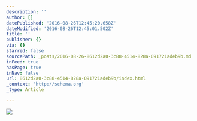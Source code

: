 ```yaml
---
description: ''
author: []
datePublished: '2016-08-26T12:45:20.658Z'
dateModified: '2016-08-26T12:45:01.502Z'
title: ''
publisher: {}
via: {}
starred: false
sourcePath: _posts/2016-08-26-8612d2a0-3c88-4514-828a-091721adeb9b.md
inFeed: true
hasPage: true
inNav: false
url: 8612d2a0-3c88-4514-828a-091721adeb9b/index.html
_context: 'http://schema.org'
_type: Article

---
```

![](https://the-grid-user-content.s3-us-west-2.amazonaws.com/2a8ef844-d583-4db9-b719-4c9646e98f04.jpg)